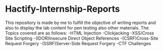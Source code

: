 # Hactify-Internship-Reports
This repository is made by me to fulfill the objective of writing reports and also to display the lab content for pen testing also other materials. 
The Topics covered are as follows:
-HTML Injection
-Clickjacking
-XSS/Cross Site Scripting
-(IDOR)Insecure Direct Object References
-(CSRF)Cross-Site Request Forgery
-(SSRF)Server-Side Request Forgery
-CTF Challenges
